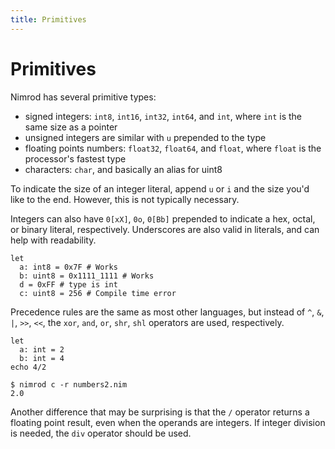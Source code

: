 ```yaml
---
title: Primitives
---
```

# Primitives

Nimrod has several primitive types:

* signed integers: `int8`, `int16`, `int32`, `int64`, and `int`, where `int` is the same size as a pointer
* unsigned integers are similar with `u` prepended to the type
* floating points numbers: `float32`, `float64`, and `float`, where `float` is the processor's fastest type
* characters: `char`, and basically an alias for uint8

To indicate the size of an integer literal, append `u` or `i` and the size you'd like to the end. However, this is not typically necessary.

Integers can also have `0[xX]`, `0o`, `0[Bb]` prepended to indicate a hex, octal, or binary literal, respectively. Underscores are also valid in literals, and can help with readability.

``` nimrod
let
  a: int8 = 0x7F # Works
  b: uint8 = 0x1111_1111 # Works
  d = 0xFF # type is int
  c: uint8 = 256 # Compile time error
```

Precedence rules are the same as most other languages, but instead of `^`, `&`, `|`, `>>`, `<<`, the `xor`, `and`, `or`, `shr`, `shl` operators are used, respectively.

``` nimrod
let
  a: int = 2
  b: int = 4
echo 4/2
```
``` console
$ nimrod c -r numbers2.nim
2.0
```
Another difference that may be surprising is that the `/` operator returns a floating point result, even when the operands are integers.  If integer division is needed, the `div` operator should be used.